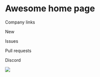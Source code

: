 # Awesome home page

Company links

New

Issues

Pull requests

Discord

![](https://github.com/RoadieHQ/roadie-backstage-plugins/raw/plugins/home/backstage-plugin-home-markdown/docs/home-page-markdown.png)
